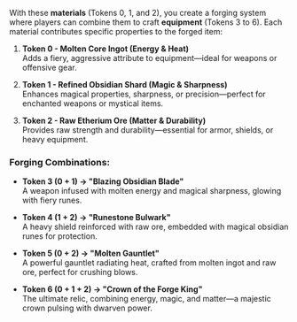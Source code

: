 With these **materials** (Tokens 0, 1, and 2), you create a forging system where players can combine them to craft **equipment** (Tokens 3 to 6). Each material contributes specific properties to the forged item:

1. **Token 0 - Molten Core Ingot (Energy & Heat)**  
   Adds a fiery, aggressive attribute to equipment—ideal for weapons or offensive gear.

2. **Token 1 - Refined Obsidian Shard (Magic & Sharpness)**  
   Enhances magical properties, sharpness, or precision—perfect for enchanted weapons or mystical items.

3. **Token 2 - Raw Etherium Ore (Matter & Durability)**  
   Provides raw strength and durability—essential for armor, shields, or heavy equipment.

### **Forging Combinations:**

- **Token 3 (0 + 1) → "Blazing Obsidian Blade"**  
  A weapon infused with molten energy and magical sharpness, glowing with fiery runes.

- **Token 4 (1 + 2) → "Runestone Bulwark"**  
  A heavy shield reinforced with raw ore, embedded with magical obsidian runes for protection.

- **Token 5 (0 + 2) → "Molten Gauntlet"**  
  A powerful gauntlet radiating heat, crafted from molten ingot and raw ore, perfect for crushing blows.

- **Token 6 (0 + 1 + 2) → "Crown of the Forge King"**  
  The ultimate relic, combining energy, magic, and matter—a majestic crown pulsing with dwarven power.

